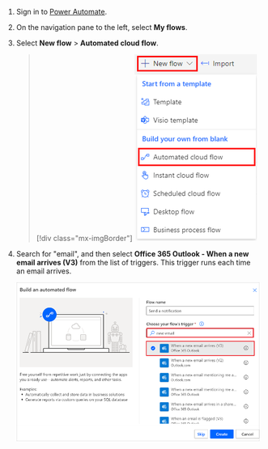 1. Sign in to [Power Automate](https://flow.microsoft.com).

1. On the navigation pane to the left, select **My flows**.

1. Select **New flow** > **Automated cloud flow**.

    > [!div class="mx-imgBorder"]
    > ![Screenshot of Build an automated cloud flow.](../includes/media/email-triggers/automated-from-blank.png "Build an automated cloud flow")

1. Search for "email", and then select **Office 365 Outlook - When a new email arrives (V3)** from the list of triggers. This trigger runs each time an email arrives.
   
    ![Search for email.](media/email-triggers/email-triggers-1.png)

